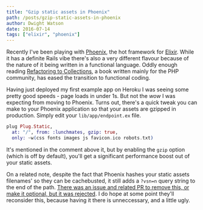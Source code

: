 ```yaml
---
title: "Gzip static assets in Phoenix"
path: /posts/gzip-static-assets-in-phoenix
author: Dwight Watson
date: 2016-07-14
tags: ["elixir", "phoenix"]
---
```


Recently I've been playing with [Phoenix](http://www.phoenixframework.org/), the hot framework for [Elixir](http://elixir-lang.org/). While it has a definite Rails vibe there's also a very different flavour because of the nature of it being written in a functional language. Oddly enough reading [Refactoring to Collections](https://adamwathan.me/refactoring-to-collections/), a book written mainly for the PHP community, has eased the transition to functional coding.

Having just deployed my first example app on Heroku I was seeing some pretty good speeds - page loads in under 1s. But not the *wow* I was expecting from moving to Phoenix. Turns out, there's a quick tweak you can make to your Phoenix application so that your assets are gzipped in production. Simply edit your `lib/app/endpoint.ex` file.

```elixir
plug Plug.Static,
  at: "/", from: :lunchmates, gzip: true,
  only: ~w(css fonts images js favicon.ico robots.txt)
```

It's mentioned in the comment above it, but by enabling the `gzip` option (which is off by default), you'll get a significant performance boost out of your static assets.

On a related note, despite the fact that Phoenix hashes your static assets filenames' so they can be cachebusted, it still adds a `?vsn=n` query string to the end of the path. [There was an issue and related PR to remove this, or make it optional, but it was rejected](https://github.com/phoenixframework/phoenix/pull/1788). I do hope at some point they'll reconsider this, because having it there is unneccessary, and a little ugly.
